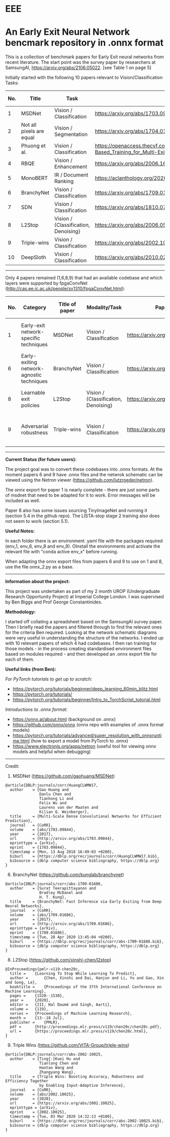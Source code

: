 # EEE

# An Early Exit Neural Network bencmark repository in .onnx format 

This is a collection of benchmark papers for Early Exit neural networks from recent literature. The start point was the survey paper by researchers at SamsungAI, https://arxiv.org/abs/2106.05022. [see Table 1 on page 5]

Initially started with the following 10 papers relevant to Vision/Classification Tasks:

| No. | Title  | Task | Link to paper | Link to code | Code format | Works with FPGAconvnet | Comments |
| - | - | - | - | - | - | - | - |
| 1 | MSDNet | Vision / Classification | https://arxiv.org/abs/1703.09844 | https://github.com/kalviny/MSDNet-PyTorch | PyTorch | Yes |  |
| 2 | Not all pixels are equal | Vision / Segmentation | https://arxiv.org/abs/1704.01344 | https://github.com/liuziwei7/region-conv | Caffe | No |  |
| 3 | Phuong et al. | Vision / Classification | https://openaccess.thecvf.com/content_ICCV_2019/html/Phuong_Distillation-Based_Training_for_Multi-Exit_Architectures_ICCV_2019_paper.html | https://github.com/mary-phuong/multiexit-distillation | PyTorch | No |  |
| 4 | RBQE | Vision / Enhancement | https://arxiv.org/abs/2006.16581 | https://github.com/RyanXingQL/RBQE | MATLAB | No |  |
| 5 | MonoBERT | IR / Document Ranking | https://aclanthology.org/2020.sustainlp-1.11/ | https://github.com/castorini/earlyexiting-monobert | PyTorch | No |  |
| 6 | BranchyNet | Vision / Classification | https://arxiv.org/abs/1709.01686 | https://github.com/kunglab/branchynet | PyTorch | Yes |  |
| 7 | SDN | Vision / Classification | https://arxiv.org/abs/1810.07052 | https://github.com/gmum/Zero-Time-Waste | PyTorch | No |  |
| 8 | L2Stop | Vision / {Classification, Denoising} | https://arxiv.org/abs/2006.05082 | https://github.com/xinshi-chen/l2stop | PyTorch | Yes |  |
| 9 | Triple-wins |  Vision / Classification| https://arxiv.org/abs/2002.10025 | https://github.com/VITA-Group/triple-wins | PyTorch | Yes |  |
| 10 | DeepSloth | Vision / Classification | https://arxiv.org/abs/2010.02432 | https://github.com/sanghyun-hong/deepsloth | PyTorch | No |  |



-------------------
Only 4 papers remained (1,6,8,9) that had an available codebase and which layers were supported by fpgaConvNet (http://cas.ee.ic.ac.uk/people/sv1310/fpgaConvNet.html):


| No. | Category                                  | Title of paper  | Modality/Task                         | Paper link                       | Code? | Code link                                       | Format of Code | Comments                                       | Layer types                                                  | Exit calculation type               | Network run?       | .onnx export? | Netron view? |
|-----|-------------------------------------------|-----------------|---------------------------------------|----------------------------------|-------|-------------------------------------------------|----------------|------------------------------------------------|--------------------------------------------------------------|-------------------------------------|--------------------|---------------|--------------|
| 1   | Early-exit network-specific techniques    | MSDNet          | Vision / Classification               | https://arxiv.org/abs/1703.09844 | Yes   | https://github.com/kalviny/MSDNet-PyTorch       | PyTorch        | Possible issue with dotted line in schematic   | nn.Conv2d, nn.BatchNorm2d, nn.Linear, nn.ReLU, nn.MaxPool2d  | softmax with entropy                | No - CUDA error?   |               |              |
| 6   | Early-exiting network-agnostic techniques | BranchyNet      | Vision / Classification               | https://arxiv.org/abs/1709.01686 | Yes   | https://github.com/kunglab/branchynet,  https://github.com/biggsbenjamin/earlyexitnet           | PyTorch        | -                                              | nn.Conv2d, nn.ReLU, nn.MaxPool2d                             | softmax with entropy                | Yes                | Yes           | Yes          |
| 8   | Learnable exit policies                   | L2Stop          | Vision / {Classification, Denoising}  | https://arxiv.org/abs/2006.05082 | Yes   | https://github.com/xinshi-chen/l2stop           | PyTorch        | section 5.2/5.3 not needed                     | nn.Linear                                                    | own model (see 3.1 Stopping Policy) | No - problem       |               |              |
| 9   | Adversarial robustness                    | Triple-wins     | Vision / Classification               | https://arxiv.org/abs/2002.10025 | Yes   | https://github.com/VITA-Group/triple-wins       | PyTorch        | -                                              | nn.Conv2d, nn.ReLU, nn.MaxPool2d, nn.Dropout, nn.BatchNorm2d | softmax with entropy                | Yes                | Yes           | Yes          |
  
-------------------
**Current Status (for future users):**

The project goal was to convert these codebases into .onnx formats. At the moment papers 6 and 9 have .onnx files and the netwrok schematic can be viewed using the Netron viewer (https://github.com/lutzroeder/netron).
  
The onnx export for paper 1 is nearly complete - there are just some parts of msdnet that need to be adapted for it to work. Error messages will be included as well.

Paper 8 also has some issues sourcing TinyImageNet and running it (section 5.4 in the github repo). The LISTA-stop stage 2 training also does not seem to work (section 5.1).


**Useful Notes:**

In each folder there is an environment .yaml file with the packages required (env_1, env_6, env_8 and env_9). OInstall the environments and activate the relevant file with "conda active env_x" before running.

When adapting the onnx export files from papers 6 and 9 to use on 1 and 8, use the file onnx_2.py as a base.

-------------------
**Information about the project:**

This project was undertaken as part of my 2 month UROP (Undergraduate Research Opportunity Project) at Imperial College London. I was supervised by Ben Biggs and Prof George Constantinides.

**Methodology:**

I started off collating a spreadsheet based on the SamsungAI survey paper. Then I briefly read the papers and filtered through to find the relevant ones for the criteria Ben required. Looking at the network schematic diagrams were very useful in understanding the structure of the networks. I ended up with 10 relevant papers of which 4 had codebases. I then ran training for those models - in the process creating standardised environment files based on modules required - and then developed an .onnx export file for each of them.

**Useful links (from Ben):**

*For PyTorch tutorials to get up to scratch:*
-  https://pytorch.org/tutorials/beginner/deep_learning_60min_blitz.html
-  https://pytorch.org/tutorials/
-  https://pytorch.org/tutorials/beginner/Intro_to_TorchScript_tutorial.html

*Introductions to .onnx format:*
-  https://onnx.ai/about.html (background on .onnx)
-  https://github.com/onnx/onnx (onnx repo with examples of .onnx format models)
-  https://pytorch.org/tutorials/advanced/super_resolution_with_onnxruntime.html (how to export a model from PyTorch to .onnx)
-  https://www.electronjs.org/apps/netron (useful tool for viewing onnx models and helpful when debugging)

  
-------------------
Credit:

1. MSDNet (https://github.com/gaohuang/MSDNet)

>

    @article{DBLP:journals/corr/HuangCLWMW17,
      author    = {Gao Huang and
                   Danlu Chen and
                   Tianhong Li and
                   Felix Wu and
                   Laurens van der Maaten and
                   Kilian Q. Weinberger},
      title     = {Multi-Scale Dense Convolutional Networks for Efficient Prediction},
      journal   = {CoRR},
      volume    = {abs/1703.09844},
      year      = {2017},
      url       = {http://arxiv.org/abs/1703.09844},
      eprinttype = {arXiv},
      eprint    = {1703.09844},
      timestamp = {Mon, 13 Aug 2018 16:49:03 +0200},
      biburl    = {https://dblp.org/rec/journals/corr/HuangCLWMW17.bib},
      bibsource = {dblp computer science bibliography, https://dblp.org}
    }
    
    
  
6. BranchyNet (https://github.com/kunglab/branchynet)

>

    @article{DBLP:journals/corr/abs-1709-01686,
      author    = {Surat Teerapittayanon and
                   Bradley McDanel and
                   H. T. Kung},
      title     = {BranchyNet: Fast Inference via Early Exiting from Deep Neural Networks},
      journal   = {CoRR},
      volume    = {abs/1709.01686},
      year      = {2017},
      url       = {http://arxiv.org/abs/1709.01686},
      eprinttype = {arXiv},
      eprint    = {1709.01686},
      timestamp = {Tue, 28 Apr 2020 13:45:04 +0200},
      biburl    = {https://dblp.org/rec/journals/corr/abs-1709-01686.bib},
      bibsource = {dblp computer science bibliography, https://dblp.org}
    }
    
    
  
8. L2Stop (https://github.com/xinshi-chen/l2stop)

>

    @InProceedings{pmlr-v119-chen20c,
      title = 	 {Learning To Stop While Learning To Predict},
      author =       {Chen, Xinshi and Dai, Hanjun and Li, Yu and Gao, Xin and Song, Le},
      booktitle = 	 {Proceedings of the 37th International Conference on Machine Learning},
      pages = 	 {1520--1530},
      year = 	 {2020},
      editor = 	 {III, Hal Daumé and Singh, Aarti},
      volume = 	 {119},
      series = 	 {Proceedings of Machine Learning Research},
      month = 	 {13--18 Jul},
      publisher =    {PMLR},
      pdf = 	 {http://proceedings.mlr.press/v119/chen20c/chen20c.pdf},
      url = 	 {https://proceedings.mlr.press/v119/chen20c.html},
    }
    
    
  
9. Triple Wins (https://github.com/VITA-Group/triple-wins)

>

    @article{DBLP:journals/corr/abs-2002-10025,
      author    = {Ting{-}Kuei Hu and
                   Tianlong Chen and
                   Haotao Wang and
                   Zhangyang Wang},
      title     = {Triple Wins: Boosting Accuracy, Robustness and Efficiency Together
                   by Enabling Input-Adaptive Inference},
      journal   = {CoRR},
      volume    = {abs/2002.10025},
      year      = {2020},
      url       = {https://arxiv.org/abs/2002.10025},
      eprinttype = {arXiv},
      eprint    = {2002.10025},
      timestamp = {Tue, 03 Mar 2020 14:32:13 +0100},
      biburl    = {https://dblp.org/rec/journals/corr/abs-2002-10025.bib},
      bibsource = {dblp computer science bibliography, https://dblp.org}
    }
    
    
    
